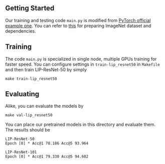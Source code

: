 ## Getting Started
Our training and testing code `main.py` is modified from [PyTorch official example one](https://github.com/pytorch/examples/tree/master/imagenet). You can refer to [this](https://github.com/pytorch/examples/tree/master/imagenet) for preparing ImageNet dataset and dependencies.

## Training
The code `main.py` is specialized in single node, multiple GPUs training for faster speed. You can configure settings in `train-lip_resnet50` in `Makefile` and then train LIP-ResNet-50 by simply
```
make train-lip_resnet50
```

## Evaluating
Alike, you can evaluate the models by
```
make val-lip_resnet50
```

You can place our pretrained models in this directory and evaluate them. The results should be
```
LIP-ResNet-50
Epoch [0] * Acc@1 78.186 Acc@5 93.964

LIP-ResNet-101
Epoch [0] * Acc@1 79.330 Acc@5 94.602
```